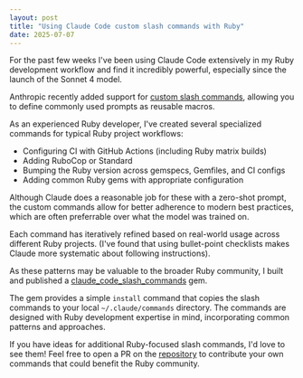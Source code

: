 ```yaml
---
layout: post
title: "Using Claude Code custom slash commands with Ruby"
date: 2025-07-07
---
```

For the past few weeks I've been using Claude Code extensively in my Ruby development workflow and find it incredibly powerful, especially since the launch of the Sonnet 4 model.

Anthropic recently added support for [custom slash commands][1], allowing you to define commonly used prompts as reusable macros.

As an experienced Ruby developer, I've created several specialized commands for typical Ruby project workflows:

* Configuring CI with GitHub Actions (including Ruby matrix builds)
* Adding RuboCop or Standard
* Bumping the Ruby version across gemspecs, Gemfiles, and CI configs
* Adding common Ruby gems with appropriate configuration

Although Claude does a reasonable job for these with a zero-shot prompt, the custom commands allow for better adherence to modern best practices, which are often preferrable over what the model was trained on.

Each command has iteratively refined based on real-world usage across different Ruby projects. (I've found that using bullet-point checklists makes Claude more systematic about following instructions).

As these patterns may be valuable to the broader Ruby community, I built and published a [claude_code_slash_commands][2] gem.

The gem provides a simple `install` command that copies the slash commands to your local `~/.claude/commands` directory. The commands are designed with Ruby development expertise in mind, incorporating common patterns and approaches.

If you have ideas for additional Ruby-focused slash commands, I'd love to see them! Feel free to open a PR on the [repository][2] to contribute your own commands that could benefit the Ruby community.

[1]: https://docs.anthropic.com/en/docs/claude-code/slash-commands#custom-slash-commands
[2]: https://github.com/andyw8/claude_code_slash_commands
